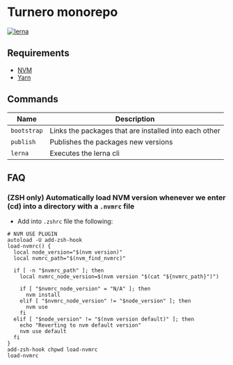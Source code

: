 # Turnero monorepo
[![lerna](https://img.shields.io/badge/maintained%20with-lerna-cc00ff.svg)](https://lerna.js.org/)

## Requirements
- [NVM](https://github.com/nvm-sh/nvm)
- [Yarn](https://yarnpkg.com/)

## Commands

| Name        | Description                                           |
| ----------- | ----------------------------------------------------- |
| `bootstrap` | Links the packages that are installed into each other |
| `publish`   | Publishes the packages new versions                   |
| `lerna`     | Executes the lerna cli                                |

## FAQ

### (ZSH only) Automatically load NVM version whenever we enter (cd) into a directory with a `.nvmrc` file

- Add into `.zshrc` file the following:

```
# NVM USE PLUGIN
autoload -U add-zsh-hook
load-nvmrc() {
  local node_version="$(nvm version)"
  local nvmrc_path="$(nvm_find_nvmrc)"

  if [ -n "$nvmrc_path" ]; then
    local nvmrc_node_version=$(nvm version "$(cat "${nvmrc_path}")")

    if [ "$nvmrc_node_version" = "N/A" ]; then
      nvm install
    elif [ "$nvmrc_node_version" != "$node_version" ]; then
      nvm use
    fi
  elif [ "$node_version" != "$(nvm version default)" ]; then
    echo "Reverting to nvm default version"
    nvm use default
  fi
}
add-zsh-hook chpwd load-nvmrc
load-nvmrc
```